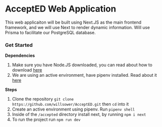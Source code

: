 # AcceptED Web Application

This web applicaiton will be built using Next.JS as the main frontend framework, and we will use Next to render dynamic information. Will use Prisma to facilitate our PostgreSQL database.

### Get Started

**Dependencies**
1. Make sure you have Node.JS downloaded, you can read about how to download [here](https://nodejs.org/en/download/)
2. We are using an active environment, have pipenv installed. Read about it [here](https://pypi.org/project/pipenv/)

**Steps**
1. Clone the repository `git clone https://github.com/willsower/AcceptED.git` then `cd` into it
2. Create an active environment using pipenv. Run `pipenv shell`
3. Inside of the `/accepted` directory install next, by running `npm i next`
3. To run the project run `npm run dev`